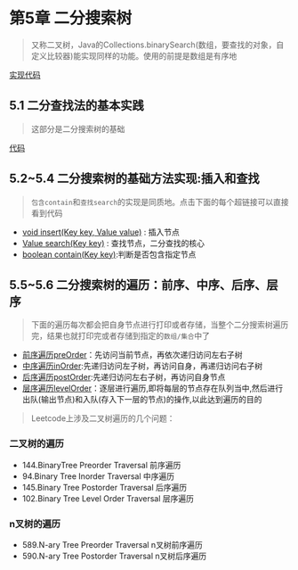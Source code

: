 # 第5章 二分搜索树

> 又称二叉树，Java的Collections.binarySearch(数组，要查找的对象，自定义比较器)能实现同样的功能。使用的前提是数组是有序地

[实现代码](JAVA/src/main/java/Chapter5BinarySearchTree/)

## 5.1 二分查找法的基本实践

> 这部分是二分搜索树的基础

[代码](JAVA/src/main/java/Chapter5BinarySearchTree/Section1BinarySearch)


## 5.2~5.4 二分搜索树的基础方法实现:插入和查找

> `包含contain`和`查找search`的实现是同质地。点击下面的每个超链接可以直接看到代码

+ [void insert(Key key, Value value)](JAVA/src/main/java/Chapter5BinarySearchTree/Section5TraverseSection6LevelOrder/BST.java#L67) : 插入节点
+ [Value search(Key key)](JAVA/src/main/java/Chapter5BinarySearchTree/Section5TraverseSection6LevelOrder/BST.java#L75) : 查找节点，二分查找的核心
+ [boolean contain(Key key)](JAVA/src/main/java/Chapter5BinarySearchTree/Section5TraverseSection6LevelOrder/BST.java#L71):判断是否包含指定节点

## 5.5~5.6 二分搜索树的遍历：前序、中序、后序、层序

> 下面的遍历每次都会把自身节点进行打印或者存储，当整个二分搜索树遍历完，结果也就打印完或者存储到指定的`数组/集合`中了

+ [前序遍历preOrder](JAVA/src/main/java/Chapter5BinarySearchTree/Section5TraverseSection6LevelOrder/BST.java#L153)：先访问当前节点，再依次递归访问左右子树
+ [中序遍历inOrder](JAVA/src/main/java/Chapter5BinarySearchTree/Section5TraverseSection6LevelOrder/BST.java#L160):先递归访问左子树，再访问自身，再递归访问右子树
+ [后序遍历postOrder](JAVA/src/main/java/Chapter5BinarySearchTree/Section5TraverseSection6LevelOrder/BST.java#L16):先递归访问左右子树，再访问自身节点
+ [层序遍历levelOrder](JAVA/src/main/java/Chapter5BinarySearchTree/Section5TraverseSection6LevelOrder/BST.java#L174)：逐层进行遍历,即将每层的节点存在队列当中,然后进行出队(输出节点)和入队(存入下一层的节点)的操作,以此达到遍历的目的

> Leetcode上涉及二叉树遍历的几个问题：

### 二叉树的遍历

+ 144.BinaryTree Preorder Traversal 前序遍历
+ 94.Binary Tree Inorder Traversal 中序遍历
+ 145.Binary Tree Postorder Traversal 后序遍历
+ 102.Binary Tree Level Order Traversal 层序遍历

### n叉树的遍历

+ 589.N-ary Tree Preorder Traversal  n叉树前序遍历
+ 590.N-ary Tree Postorder Traversal n叉树后序遍历
